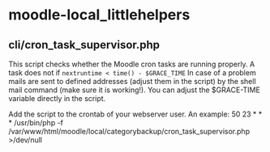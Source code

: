 # moodle-local_littlehelpers

## cli/cron_task_supervisor.php
This script checks whether the Moodle cron tasks are running properly. A task does not if
``nextruntime < time() - $GRACE_TIME``
In case of a problem mails are sent to defined addresses (adjust them in the script) by the shell mail
command (make sure it is working!).
You can adjust the $GRACE-TIME variable directly in the script. 

Add the script to the crontab of your webserver user. An example:
50 23 * * *     /usr/bin/php -f /var/www/html/moodle/local/categorybackup/cron_task_supervisor.php >/dev/null